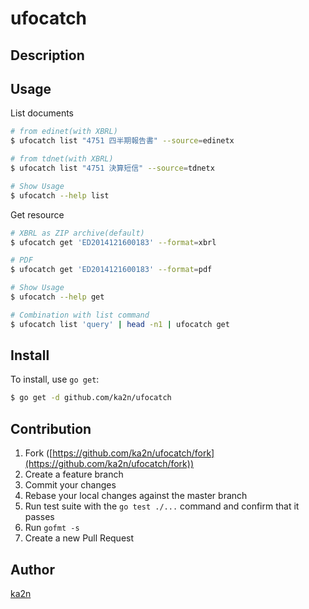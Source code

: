 # ufocatch



## Description

## Usage

List documents

```bash
# from edinet(with XBRL)
$ ufocatch list "4751 四半期報告書" --source=edinetx

# from tdnet(with XBRL)
$ ufocatch list "4751 決算短信" --source=tdnetx

# Show Usage
$ ufocatch --help list
```

Get resource

```bash
# XBRL as ZIP archive(default)
$ ufocatch get 'ED2014121600183' --format=xbrl

# PDF
$ ufocatch get 'ED2014121600183' --format=pdf

# Show Usage
$ ufocatch --help get

# Combination with list command
$ ufocatch list 'query' | head -n1 | ufocatch get
```

## Install

To install, use `go get`:

```bash
$ go get -d github.com/ka2n/ufocatch
```

## Contribution

1. Fork ([https://github.com/ka2n/ufocatch/fork](https://github.com/ka2n/ufocatch/fork))
1. Create a feature branch
1. Commit your changes
1. Rebase your local changes against the master branch
1. Run test suite with the `go test ./...` command and confirm that it passes
1. Run `gofmt -s`
1. Create a new Pull Request

## Author

[ka2n](https://github.com/ka2n)

